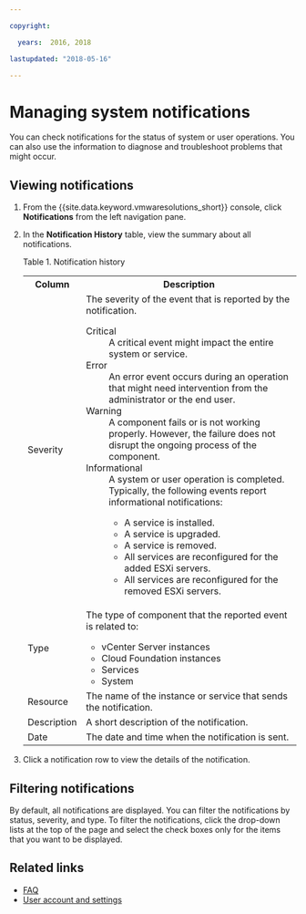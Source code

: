 ```yaml
---

copyright:

  years:  2016, 2018

lastupdated: "2018-05-16"

---
```


# Managing system notifications

You can check notifications for the status of system or user operations. You can also use the information to diagnose and troubleshoot problems that might occur.

## Viewing notifications

1. From the {{site.data.keyword.vmwaresolutions_short}} console, click **Notifications** from the left navigation pane.
2. In the **Notification History** table, view the summary about all notifications.

   Table 1. Notification history

    <table>
      <tr>
        <th>Column</th>
        <th>Description</th>
      </tr>
      <tr>
        <td>Severity</td>
        <td>The severity of the event that is reported by the notification.
          <dl class="dl">
          <dt class="dt dlterm">Critical</dt>
          <dd class="dd">A critical event might impact the entire system or service.</dd>
          <dt class="dt dlterm">Error</dt>
          <dd class="dd">An error event occurs during an operation that might need intervention from the administrator or the end user.</dd>
          <dt class="dt dlterm">Warning</dt>
          <dd class="dd">A component fails or is not working properly. However, the failure does not disrupt the ongoing process of the component.</dd>
            <dt class="dt dlterm">Informational</dt>
            <dd class="dd">A system or user operation is completed. Typically, the following events report informational notifications:
              <ul class="ul">
                <li class="li">A service is installed.</li>
                <li class="li">A service is upgraded.</li>
                <li class="li">A service is removed.</li>
                <li class="li">All services are reconfigured for the added ESXi servers.</li>
                <li class="li">All services are reconfigured for the removed ESXi servers.</li>
              </ul>
            </dd>
          </dl>
        </td>
       </tr>
       <tr>
         <td>Type</td>
         <td>The type of component that the reported event is related to:<ul><li>vCenter Server instances</li><li>Cloud Foundation instances</li><li>Services</li><li>System</li></ul></td>
       </tr>
       <tr>
         <td>Resource</td>
         <td>The name of the instance or service that sends the notification.</td>
       </tr>
       <tr>
         <td>Description</td>
         <td>A short description of the notification.</td>
       </tr>
       <tr>
         <td>Date</td>
         <td>The date and time when the notification is sent.</td>
       </tr>
    </table>                                       

3. Click a notification row to view the details of the notification.

## Filtering notifications

By default, all notifications are displayed. You can filter the notifications by status, severity, and type. To filter the notifications, click the drop-down lists at the top of the page and select the check boxes only for the items that you want to be displayed.

## Related links

* [FAQ](faq.html)
* [User account and settings](useraccount.html)
